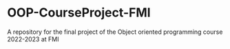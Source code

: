 # OOP-CourseProject-FMI
A repository for the final project of the Object oriented programming course 2022-2023 at FMI

